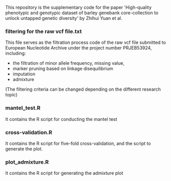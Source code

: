 This repository is the supplementary code for the paper 'High-quality phenotypic and genotypic dataset of barley genebank core-collection to unlock untapped genetic diversity' by Zhihui Yuan et al.

### filtering for the raw vcf file.txt

This file serves as the filtration process code of the raw vcf file submitted to European Nucleotide Archive under the project number PRJEB53924, including:
* the filtration of minor allele frequency, missing value,
* marker pruning based on linkage disequilibrium
* imputation
* admixture

(The filtering criteria can be changed depending on the different research topic)

### mantel_test.R

It contains the R script for conducting the mantel test 

### cross-validation.R

It contains the R script for five-fold cross-validation, and the script to generate the plot.

### plot_admixture.R

It contains the R script for generating the admixture plot
